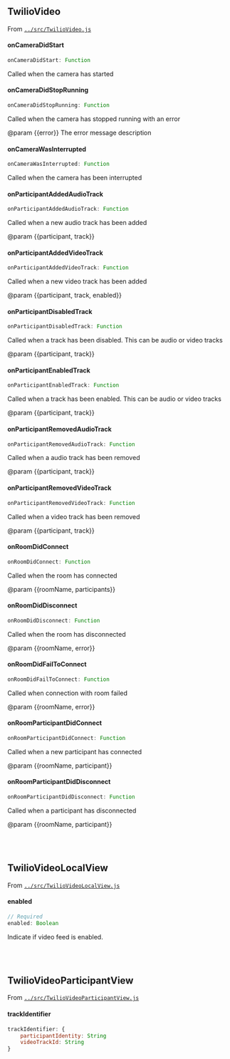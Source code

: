 ## TwilioVideo

From [`../src/TwilioVideo.js`](../src/TwilioVideo.js)

#### onCameraDidStart

```js
onCameraDidStart: Function
```

Called when the camera has started

#### onCameraDidStopRunning

```js
onCameraDidStopRunning: Function
```

Called when the camera has stopped running with an error

@param {{error}} The error message description

#### onCameraWasInterrupted

```js
onCameraWasInterrupted: Function
```

Called when the camera has been interrupted

#### onParticipantAddedAudioTrack

```js
onParticipantAddedAudioTrack: Function
```

Called when a new audio track has been added

@param {{participant, track}}

#### onParticipantAddedVideoTrack

```js
onParticipantAddedVideoTrack: Function
```

Called when a new video track has been added

@param {{participant, track, enabled}}

#### onParticipantDisabledTrack

```js
onParticipantDisabledTrack: Function
```

Called when a track has been disabled. This can be audio or video tracks

@param {{participant, track}}

#### onParticipantEnabledTrack

```js
onParticipantEnabledTrack: Function
```

Called when a track has been enabled. This can be audio or video tracks

@param {{participant, track}}

#### onParticipantRemovedAudioTrack

```js
onParticipantRemovedAudioTrack: Function
```

Called when a audio track has been removed

@param {{participant, track}}

#### onParticipantRemovedVideoTrack

```js
onParticipantRemovedVideoTrack: Function
```

Called when a video track has been removed

@param {{participant, track}}

#### onRoomDidConnect

```js
onRoomDidConnect: Function
```

Called when the room has connected

@param {{roomName, participants}}

#### onRoomDidDisconnect

```js
onRoomDidDisconnect: Function
```

Called when the room has disconnected

@param {{roomName, error}}

#### onRoomDidFailToConnect

```js
onRoomDidFailToConnect: Function
```

Called when connection with room failed

@param {{roomName, error}}

#### onRoomParticipantDidConnect

```js
onRoomParticipantDidConnect: Function
```

Called when a new participant has connected

@param {{roomName, participant}}

#### onRoomParticipantDidDisconnect

```js
onRoomParticipantDidDisconnect: Function
```

Called when a participant has disconnected

@param {{roomName, participant}}

<br><br>

## TwilioVideoLocalView

From [`../src/TwilioVideoLocalView.js`](../src/TwilioVideoLocalView.js)

#### enabled

```js
// Required
enabled: Boolean
```

Indicate if video feed is enabled.

<br><br>

## TwilioVideoParticipantView

From [`../src/TwilioVideoParticipantView.js`](../src/TwilioVideoParticipantView.js)

#### trackIdentifier

```js
trackIdentifier: {
    participantIdentity: String
    videoTrackId: String
}
```

<br><br>
